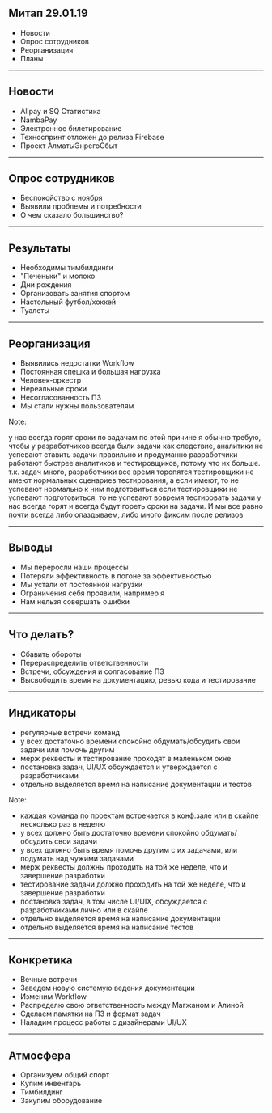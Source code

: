 ## Митап 29.01.19

- Новости
- Опрос сотрудников
- Реорганизация
- Планы

---

## Новости

- Allpay и SQ Статистика
- NambaPay
- Электронное билетирование
- Техноспринт отложен до релиза Firebase
- Проект АлматыЭнрегоСбыт

---

## Опрос сотрудников

- Беспокойство с ноября
- Выявили проблемы и потребности
- О чем сказало большинство?

---

## Результаты

- Необходимы тимбилдинги
- "Печеньки" и молоко
- Дни рождения
- Организовать занятия спортом
- Настольный футбол/хоккей
- Туалеты

---

## Реорганизация

- Выявились недостатки Workflow
- Постоянная спешка и большая нагрузка
- Человек-оркестр
- Нереальные сроки
- Несогласованность ПЗ
- Мы стали нужны пользователям

Note:

у нас всегда горят сроки по задачам
по этой причине я обычно требую, чтобы у разработчиков всегда были задачи
как следствие, аналитики не успевают ставить задачи правильно и продуманно
разработчики работают быстрее аналитиков и тестировщиков, потому что их больше. т.к. задач много, разработчики все время торопятся
тестировщики не имеют нормальных сценариев тестирования, а если имеют, то не успевают нормально к ним подготовиться
если тестировщики не успевают подготовиться, то не успевают вовремя тестировать задачи
у нас всегда горят и всегда будут гореть сроки на задачи. И мы все равно почти всегда либо опаздываем, либо много фиксим после релизов

---

## Выводы

- Мы переросли наши процессы
- Потеряли эффективность в погоне за эффективностью 
- Мы устали от постоянной нагрузки
- Ограничения себя проявили, например я
- Нам нельзя совершать ошибки

---

## Что делать?

- Сбавить обороты
- Перераспределить ответственности
- Встречи, обсуждения и солгасование ПЗ
- Высвободить время на документацию, ревью кода и тестирование

---

## Индикаторы

- регулярные встречи команд
- у всех достаточно времени спокойно обдумать/обсудить свои задачи или помочь другим
- мерж реквесты и тестирование проходят в маленьком окне
- постановка задач, UI/UX обсуждается и утверждается с разработчиками
- отдельно выделяется время на написание документации и тестов

Note:
- каждая команда по проектам встречается в конф.зале или в скайпе несколько раз в неделю
- у всех должно быть достаточно времени спокойно обдумать/обсудить свои задачи
- у всех должно быть время помочь другим с их задачами, или подумать над чужими задачами
- мерж реквесты должны проходить на той же неделе, что и завершение разработки
- тестирование задачи должно проходить на той же неделе, что и завершение разработки
- постановка задач, в том числе UI/UIX, обсуждается с разработчиками лично или в скайпе
- отдельно выделяется время на написание документации
- отдельно выделяется время на написание тестов

---

## Конкретика

- Вечные встречи
- Заведем новую системую ведения документации
- Изменим Workflow
- Распределю свою ответственность между Магжаном и Алиной
- Сделаем памятки на ПЗ и формат задач
- Наладим процесс работы с дизайнерами UI/UX

---

## Атмосфера

- Организуем общий спорт
- Купим инвентарь
- Тимбилдинг
- Закупим оборудование
